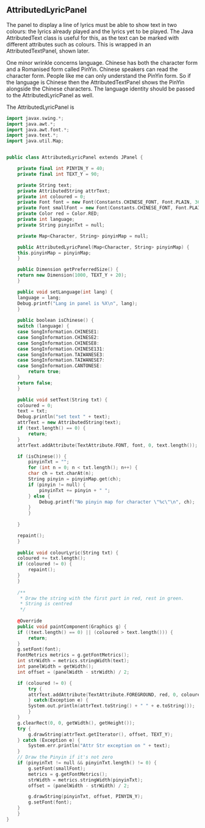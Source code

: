 
##  AttributedLyricPanel 


The panel to display a line of lyrics must be able
to show text in two colours: the lyrics already played
and the lyrics yet to be played. The Java AttributedText
class is useful for this, as the text can be marked with
different attributes such as colours. This is wrapped in
an AttributedTextPanel, shown later.


One minor wrinkle concerns language. Chinese has both the
character form and a Romanised form called PinYin.
Chinese speakers can read the character form. People
like me can only understand the PinYin form.
So if the language is Chinese then the AttributedTextPanel
shows the PinYin alongside the Chinese characters.
The language identity should be passed to the
AttributedLyricPanel as well.


The AttributedLyricPanel is

```cpp
import javax.swing.*;
import java.awt.*;
import java.awt.font.*;
import java.text.*;
import java.util.Map;


public class AttributedLyricPanel extends JPanel {

    private final int PINYIN_Y = 40;
    private final int TEXT_Y = 90;

    private String text;
    private AttributedString attrText;
    private int coloured = 0;
    private Font font = new Font(Constants.CHINESE_FONT, Font.PLAIN, 36);
    private Font smallFont = new Font(Constants.CHINESE_FONT, Font.PLAIN, 24);
    private Color red = Color.RED;
    private int language;
    private String pinyinTxt = null;

    private Map<Character, String> pinyinMap = null;

    public AttributedLyricPanel(Map<Character, String> pinyinMap) {
	this.pinyinMap = pinyinMap;
    }

    public Dimension getPreferredSize() {
	return new Dimension(1000, TEXT_Y + 20);
    }

    public void setLanguage(int lang) {
	language = lang;
	Debug.printf("Lang in panel is %X\n", lang);
    }
	
    public boolean isChinese() {
	switch (language) {
	case SongInformation.CHINESE1:
	case SongInformation.CHINESE2:
	case SongInformation.CHINESE8:
	case SongInformation.CHINESE131:
	case SongInformation.TAIWANESE3:
	case SongInformation.TAIWANESE7:
	case SongInformation.CANTONESE:
	    return true;
	}
	return false;
    }

    public void setText(String txt) {
	coloured = 0;
	text = txt;
	Debug.println("set text " + text);
	attrText = new AttributedString(text);
	if (text.length() == 0) {
	    return;
	}
	attrText.addAttribute(TextAttribute.FONT, font, 0, text.length());

	if (isChinese()) {
	    pinyinTxt = "";
	    for (int n = 0; n < txt.length(); n++) {
		char ch = txt.charAt(n);
		String pinyin = pinyinMap.get(ch);
		if (pinyin != null) {
		    pinyinTxt += pinyin + " ";
		} else {
		    Debug.printf("No pinyin map for character \"%c\"\n", ch);
		}
	    }
		
	}

	repaint();
    }
	
    public void colourLyric(String txt) {
	coloured += txt.length();
	if (coloured != 0) {
	    repaint();
	}
    }
	
    /**
     * Draw the string with the first part in red, rest in green.
     * String is centred
     */
	 
    @Override
    public void paintComponent(Graphics g) {
	if ((text.length() == 0) || (coloured > text.length())) {
	    return;
	}
	g.setFont(font);
	FontMetrics metrics = g.getFontMetrics();
	int strWidth = metrics.stringWidth(text);
	int panelWidth = getWidth();
	int offset = (panelWidth - strWidth) / 2;

	if (coloured != 0) {
	    try {
		attrText.addAttribute(TextAttribute.FOREGROUND, red, 0, coloured);
	    } catch(Exception e) {
		System.out.println(attrText.toString() + " " + e.toString());
	    }
	}
	g.clearRect(0, 0, getWidth(), getHeight());
	try {
	    g.drawString(attrText.getIterator(), offset, TEXT_Y); 
	} catch (Exception e) {
	    System.err.println("Attr Str exception on " + text);
	}
	// Draw the Pinyin if it's not zero
	if (pinyinTxt != null && pinyinTxt.length() != 0) {
	    g.setFont(smallFont);
	    metrics = g.getFontMetrics();
	    strWidth = metrics.stringWidth(pinyinTxt);
	    offset = (panelWidth - strWidth) / 2;

	    g.drawString(pinyinTxt, offset, PINYIN_Y);
	    g.setFont(font);
	}
    }
}
```

